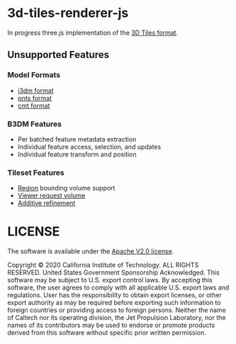 # 3d-tiles-renderer-js

In progress three.js implementation of the [3D Tiles format](https://github.com/AnalyticalGraphicsInc/3d-tiles/blob/master/specification/).

## Unsupported Features

### Model Formats

- [i3dm format](https://github.com/AnalyticalGraphicsInc/3d-tiles/blob/master/specification/TileFormats/Instanced3DModel/README.md)
- [pnts format](https://github.com/AnalyticalGraphicsInc/3d-tiles/blob/master/specification/TileFormats/PointCloud/README.md)
- [cmt format](https://github.com/AnalyticalGraphicsInc/3d-tiles/blob/master/specification/TileFormats/Composite/README.md)

### B3DM Features

- Per batched feature metadata extraction
- Individual feature access, selection, and updates
- Individual feature transform and position

### Tileset Features

- [Region](https://github.com/AnalyticalGraphicsInc/3d-tiles/tree/master/specification#region) bounding volume support
- [Viewer request volume](https://github.com/AnalyticalGraphicsInc/3d-tiles/tree/master/specification#viewer-request-volume)
- [Additive refinement](https://github.com/AnalyticalGraphicsInc/3d-tiles/tree/master/specification#additive)

# LICENSE

The software is available under the [Apache V2.0 license](../LICENSE.txt).

Copyright © 2020 California Institute of Technology. ALL RIGHTS
RESERVED. United States Government Sponsorship Acknowledged. This software may
be subject to U.S. export control laws. By accepting this software,
the user agrees to comply with all applicable U.S. export laws and
regulations. User has the responsibility to obtain export licenses,
or other export authority as may be required before exporting such
information to foreign countries or providing access to foreign
persons. Neither the name of Caltech nor its operating division, the
Jet Propulsion Laboratory, nor the names of its contributors may be
used to endorse or promote products derived from this software
without specific prior written permission.
